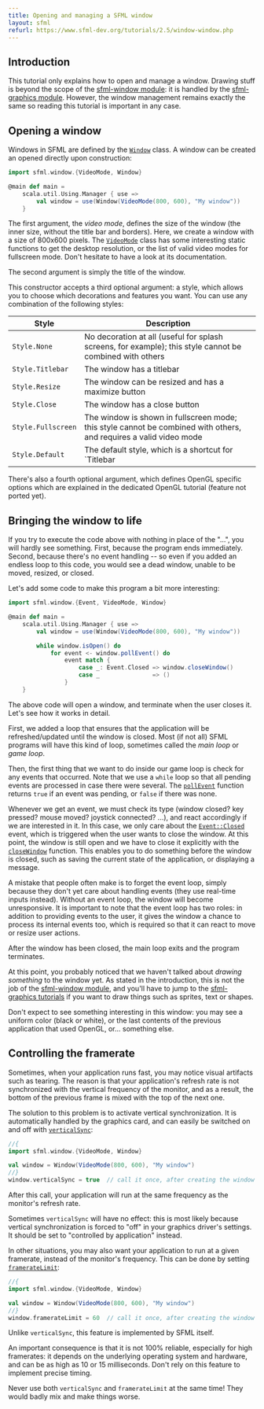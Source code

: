 ```yaml
---
title: Opening and managing a SFML window
layout: sfml
refurl: https://www.sfml-dev.org/tutorials/2.5/window-window.php
---
```


## Introduction

This tutorial only explains how to open and manage a window. Drawing stuff is
beyond the scope of the [sfml-window module](sfml.window): it is handled by the
[sfml-graphics module](sfml.graphics). However, the window management remains
exactly the same so reading this tutorial is important in any case.


## Opening a window

Windows in SFML are defined by the [`Window`](sfml.window.Window) class. A
window can be created an opened directly upon construction:
```scala
import sfml.window.{VideoMode, Window}

@main def main =
    scala.util.Using.Manager { use =>
        val window = use(Window(VideoMode(800, 600), "My window"))
    }
```

The first argument, the _video mode_, defines the size of the window (the inner
size, without the title bar and borders). Here, we create a window with a size
of 800x600 pixels. The [`VideoMode`](sfml.window.VideoMode) class has some
interesting static functions to get the desktop resolution, or the list of valid
video modes for fullscreen mode. Don't hesitate to have a look at its
documentation.

The second argument is simply the title of the window.

This constructor accepts a third optional argument: a style, which allows you to
choose which decorations and features you want. You can use any combination of
the following styles:

| Style              | Description                                                                                                        |
|--------------------|--------------------------------------------------------------------------------------------------------------------|
| `Style.None`       | No decoration at all (useful for splash screens, for example); this style cannot be combined with others           |
| `Style.Titlebar`   | The window has a titlebar                                                                                          |
| `Style.Resize`     | The window can be resized and has a maximize button                                                                |
| `Style.Close`      | The window has a close button                                                                                      |
| `Style.Fullscreen` | The window is shown in fullscreen mode; this style cannot be combined with others, and requires a valid video mode |
| `Style.Default`    | The default style, which is a shortcut for `Titlebar | Resize | Close`                                             |

There's also a fourth optional argument, which defines OpenGL specific options
which are explained in the dedicated OpenGL tutorial (feature not ported yet).

<!-- TODO: Delayed window -->


## Bringing the window to life

If you try to execute the code above with nothing in place of the "...", you
will hardly see something. First, because the program ends immediately. Second,
because there's no event handling -- so even if you added an endless loop to
this code, you would see a dead window, unable to be moved, resized, or closed.

Let's add some code to make this program a bit more interesting:
```scala
import sfml.window.{Event, VideoMode, Window}

@main def main =
    scala.util.Using.Manager { use =>
        val window = use(Window(VideoMode(800, 600), "My window"))

        while window.isOpen() do
            for event <- window.pollEvent() do
                event match {
                    case _: Event.Closed => window.closeWindow()
                    case _               => ()
                }
    }
```

The above code will open a window, and terminate when the user closes it. Let's
see how it works in detail.

First, we added a loop that ensures that the application will be
refreshed/updated until the window is closed. Most (if not all) SFML programs
will have this kind of loop, sometimes called the _main loop_ or _game loop_.

Then, the first thing that we want to do inside our game loop is check for any
events that occurred. Note that we use a `while` loop so that all pending events
are processed in case there were several.
The [`pollEvent`](sfml.window.Window.pollEvent) function returns `true` if an
event was pending, or `false` if there was none.

Whenever we get an event, we must check its type (window closed? key pressed?
mouse moved? joystick connected? ...), and react accordingly if we are
interested in it. In this case, we only care about the
[`Event::Closed`](sfml.window.Event.Closed) event, which is triggered when the
user wants to close the window. At this point, the window is still open and we
have to close it explicitly with the
[`closeWindow`](sfml.window.Window.closeWindow) function.  This enables you to
do something before the window is closed, such as saving the current state of
the application, or displaying a message.

<div class="warning">
A mistake that people often make is to forget the event loop, simply because
they don't yet care about handling events (they use real-time inputs instead).
Without an event loop, the window will become unresponsive. It is important to
note that the event loop has two roles: in addition to providing events to the
user, it gives the window a chance to process its internal events too, which is
required so that it can react to move or resize user actions.
</div>

After the window has been closed, the main loop exits and the program
terminates.

At this point, you probably noticed that we haven't talked about _drawing
something_ to the window yet. As stated in the introduction, this is not the job
of the [sfml-window module](sfml.window), and you'll have to jump to the
[sfml-graphics tutorials](../graphics/index.html) if you want to draw things
such as sprites, text or shapes.

<!-- TODO: OpenGL drawing -->

Don't expect to see something interesting in this window: you may see a uniform
color (black or white), or the last contents of the previous application that
used OpenGL, or... something else.


<!-- TODO: Playing with the window section -->

## Controlling the framerate

Sometimes, when your application runs fast, you may notice visual artifacts such
as tearing. The reason is that your application's refresh rate is not
synchronized with the vertical frequency of the monitor, and as a result, the
bottom of the previous frame is mixed with the top of the next one.

The solution to this problem is to activate vertical synchronization. It is
automatically handled by the graphics card, and can easily be switched on and
off with [`verticalSync`](sfml.window.Window.verticalSync_=):
```scala
//{
import sfml.window.{VideoMode, Window}

val window = Window(VideoMode(800, 600), "My window")
//}
window.verticalSync = true  // call it once, after creating the window
```

After this call, your application will run at the same frequency as the
monitor's refresh rate.

<div class="warning">
Sometimes <code>verticalSync</code> will have no effect: this is most likely
because vertical synchronization is forced to "off" in your graphics driver's
settings. It should be set to "controlled by application" instead.
</div>

In other situations, you may also want your application to run at a given
framerate, instead of the monitor's frequency. This can be done by setting
[`framerateLimit`](sfml.window.Window.framerateLimit_=):
```scala
//{
import sfml.window.{VideoMode, Window}

val window = Window(VideoMode(800, 600), "My window")
//}
window.framerateLimit = 60  // call it once, after creating the window
```

Unlike `verticalSync`, this feature is implemented by SFML itself.
<!-- , using a combination of sf::Clock and sf::sleep. -->
An important consequence is that it is not 100% reliable, especially for high
framerates: <!-- sf::sleep's resolution --> it depends on the underlying
operating system and hardware, and can be as high as 10 or 15 milliseconds.
Don't rely on this feature to implement precise timing.

<div class="warning">
Never use both <code>verticalSync</code> and <code>framerateLimit</code> at the
same time! They would badly mix and make things worse.
</div>

<!-- TODO: Things to know about windows -->
